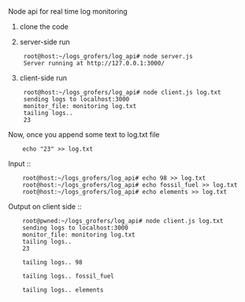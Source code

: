 Node api for real time log monitoring

1. clone the code
2. server-side run 

		root@host:~/logs_grofers/log_api# node server.js
		Server running at http://127.0.0.1:3000/


3. client-side run

		root@host:~/logs_grofers/log_api# node client.js log.txt
		sending logs to localhost:3000
		monitor_file: monitoring log.txt
		tailing logs.. 
		23



Now, once you append some text to log.txt file

		echo "23" >> log.txt 

Input ::

		root@host:~/logs_grofers/log_api# echo 98 >> log.txt
		root@host:~/logs_grofers/log_api# echo fossil_fuel >> log.txt
		root@host:~/logs_grofers/log_api# echo elements >> log.txt


Output on client side ::


		root@pwned:~/logs_grofers/log_api# node client.js log.txt
		sending logs to localhost:3000
		monitor_file: monitoring log.txt
		tailing logs.. 
		23

		tailing logs.. 98

		tailing logs.. fossil_fuel

		tailing logs.. elements


